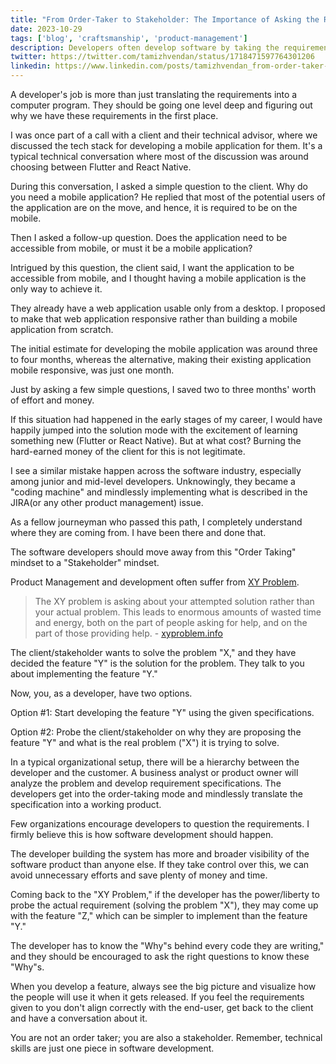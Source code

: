```yaml
---
title: "From Order-Taker to Stakeholder: The Importance of Asking the Right Questions"
date: 2023-10-29
tags: ['blog', 'craftsmanship', 'product-management']
description: Developers often develop software by taking the requirements mindlessly and working based on the order-taking mindset. In this article, I share my views on why they need to come out from this mindset and start approaching this problem as a collaborator and asking the right questions. 
twitter: https://twitter.com/tamizhvendan/status/1718471597764301206
linkedin: https://www.linkedin.com/posts/tamizhvendan_from-order-taker-to-stakeholder-the-importance-activity-7124237116795977728-mlVP
---
```


A developer's job is more than just translating the requirements into a computer program. They should be going one level deep and figuring out why we have these requirements in the first place.

I was once part of a call with a client and their technical advisor, where we discussed the tech stack for developing a mobile application for them. It's a typical technical conversation where most of the discussion was around choosing between Flutter and React Native. 

During this conversation, I asked a simple question to the client. Why do you need a mobile application? He replied that most of the potential users of the application are on the move, and hence, it is required to be on the mobile. 

Then I asked a follow-up question. Does the application need to be accessible from mobile, or must it be a mobile application?

Intrigued by this question, the client said, I want the application to be accessible from mobile, and I thought having a mobile application is the only way to achieve it. 

They already have a web application usable only from a desktop. I proposed to make that web application responsive rather than building a mobile application from scratch. 

The initial estimate for developing the mobile application was around three to four months, whereas the alternative, making their existing application mobile responsive, was just one month. 

Just by asking a few simple questions, I saved two to three months' worth of effort and money. 

If this situation had happened in the early stages of my career, I would have happily jumped into the solution mode with the excitement of learning something new (Flutter or React Native). But at what cost? Burning the hard-earned money of the client for this is not legitimate. 

I see a similar mistake happen across the software industry, especially among junior and mid-level developers. Unknowingly, they became a "coding machine" and mindlessly implementing what is described in the JIRA(or any other product management) issue. 

As a fellow journeyman who passed this path, I completely understand where they are coming from. I have been there and done that. 

The software developers should move away from this "Order Taking" mindset to a "Stakeholder" mindset. 

Product Management and development often suffer from [XY Problem](https://en.wikipedia.org/wiki/XY_problem).

> The XY problem is asking about your attempted solution rather than your actual problem. This leads to enormous amounts of wasted time and energy, both on the part of people asking for help, and on the part of those providing help. - [xyproblem.info](https://xyproblem.info/)

The client/stakeholder wants to solve the problem "X," and they have decided the feature "Y" is the solution for the problem. They talk to you about implementing the feature "Y."

Now, you, as a developer, have two options.

Option #1: Start developing the feature "Y" using the given specifications.
 
Option #2: Probe the client/stakeholder on why they are proposing the feature "Y" and what is the real problem ("X") it is trying to solve. 

In a typical organizational setup, there will be a hierarchy between the developer and the customer. A business analyst or product owner will analyze the problem and develop requirement specifications. The developers get into the order-taking mode and mindlessly translate the specification into a working product.

Few organizations encourage developers to question the requirements. I firmly believe this is how software development should happen.

The developer building the system has more and broader visibility of the software product than anyone else. If they take control over this, we can avoid unnecessary efforts and save plenty of money and time.

Coming back to the "XY Problem," if the developer has the power/liberty to probe the actual requirement (solving the problem "X"), they may come up with the feature "Z," which can be simpler to implement than the feature "Y." 

The developer has to know the "Why"s behind every code they are writing," and they should be encouraged to ask the right questions to know these "Why"s. 

When you develop a feature, always see the big picture and visualize how the people will use it when it gets released. If you feel the requirements given to you don't align correctly with the end-user, get back to the client and have a conversation about it. 

You are not an order taker; you are also a stakeholder. Remember, technical skills are just one piece in software development.
